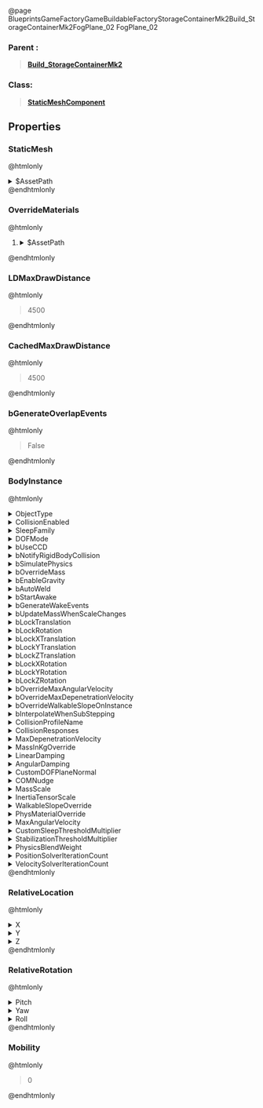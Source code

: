 @page BlueprintsGameFactoryGameBuildableFactoryStorageContainerMk2Build_StorageContainerMk2FogPlane_02 FogPlane_02
### Parent :
<b><a href="_blueprints_game_factory_game_buildable_factory_storage_container_mk2_build__storage_container_mk2.html"><blockquote>Build_StorageContainerMk2</blockquote></a></b>
### Class:
<b><a href="_class_script_static_mesh_component.html"><blockquote>StaticMeshComponent</blockquote></a></b>
## Properties
### StaticMesh
@htmlonly
<details>
 <summary>$AssetPath</summary>
<b><a href="_blueprints_game_factory_game_buildable-shared_material_input_fog_plane.html"><blockquote>InputFogPlane</blockquote></a></b>
</details>
@endhtmlonly

### OverrideMaterials
@htmlonly
<ol>
<li>
<details>
 <summary>$AssetPath</summary>
<b><a href="_blueprints_game_factory_game_buildable-shared_material_input_fog.html"><blockquote>InputFog</blockquote></a></b>
</details>
</li>
</ol>
@endhtmlonly

### LDMaxDrawDistance
@htmlonly
<blockquote>4500</blockquote>
@endhtmlonly

### CachedMaxDrawDistance
@htmlonly
<blockquote>4500</blockquote>
@endhtmlonly

### bGenerateOverlapEvents
@htmlonly
<blockquote>False</blockquote>
@endhtmlonly

### BodyInstance
@htmlonly
<details>
 <summary>ObjectType</summary>
<blockquote>0</blockquote>
</details>
<details>
 <summary>CollisionEnabled</summary>
<blockquote>0</blockquote>
</details>
<details>
 <summary>SleepFamily</summary>
<blockquote>ESleepFamily::Normal</blockquote>
</details>
<details>
 <summary>DOFMode</summary>
<blockquote>0</blockquote>
</details>
<details>
 <summary>bUseCCD</summary>
<blockquote>False</blockquote>
</details>
<details>
 <summary>bNotifyRigidBodyCollision</summary>
<blockquote>False</blockquote>
</details>
<details>
 <summary>bSimulatePhysics</summary>
<blockquote>False</blockquote>
</details>
<details>
 <summary>bOverrideMass</summary>
<blockquote>False</blockquote>
</details>
<details>
 <summary>bEnableGravity</summary>
<blockquote>True</blockquote>
</details>
<details>
 <summary>bAutoWeld</summary>
<blockquote>True</blockquote>
</details>
<details>
 <summary>bStartAwake</summary>
<blockquote>True</blockquote>
</details>
<details>
 <summary>bGenerateWakeEvents</summary>
<blockquote>False</blockquote>
</details>
<details>
 <summary>bUpdateMassWhenScaleChanges</summary>
<blockquote>False</blockquote>
</details>
<details>
 <summary>bLockTranslation</summary>
<blockquote>True</blockquote>
</details>
<details>
 <summary>bLockRotation</summary>
<blockquote>True</blockquote>
</details>
<details>
 <summary>bLockXTranslation</summary>
<blockquote>False</blockquote>
</details>
<details>
 <summary>bLockYTranslation</summary>
<blockquote>False</blockquote>
</details>
<details>
 <summary>bLockZTranslation</summary>
<blockquote>False</blockquote>
</details>
<details>
 <summary>bLockXRotation</summary>
<blockquote>False</blockquote>
</details>
<details>
 <summary>bLockYRotation</summary>
<blockquote>False</blockquote>
</details>
<details>
 <summary>bLockZRotation</summary>
<blockquote>False</blockquote>
</details>
<details>
 <summary>bOverrideMaxAngularVelocity</summary>
<blockquote>False</blockquote>
</details>
<details>
 <summary>bOverrideMaxDepenetrationVelocity</summary>
<blockquote>False</blockquote>
</details>
<details>
 <summary>bOverrideWalkableSlopeOnInstance</summary>
<blockquote>False</blockquote>
</details>
<details>
 <summary>bInterpolateWhenSubStepping</summary>
<blockquote>True</blockquote>
</details>
<details>
 <summary>CollisionProfileName</summary>
<blockquote>NoCollision</blockquote>
</details>
<details>
 <summary>CollisionResponses</summary>
<details>
 <summary>ResponseArray</summary>
<ol>
<li>
<details>
 <summary>Channel</summary>
<blockquote>WorldStatic</blockquote>
</details>
<details>
 <summary>Response</summary>
<blockquote>0</blockquote>
</details>
</li>
<li>
<details>
 <summary>Channel</summary>
<blockquote>WorldDynamic</blockquote>
</details>
<details>
 <summary>Response</summary>
<blockquote>0</blockquote>
</details>
</li>
<li>
<details>
 <summary>Channel</summary>
<blockquote>Pawn</blockquote>
</details>
<details>
 <summary>Response</summary>
<blockquote>0</blockquote>
</details>
</li>
<li>
<details>
 <summary>Channel</summary>
<blockquote>Visibility</blockquote>
</details>
<details>
 <summary>Response</summary>
<blockquote>0</blockquote>
</details>
</li>
<li>
<details>
 <summary>Channel</summary>
<blockquote>Camera</blockquote>
</details>
<details>
 <summary>Response</summary>
<blockquote>0</blockquote>
</details>
</li>
<li>
<details>
 <summary>Channel</summary>
<blockquote>PhysicsBody</blockquote>
</details>
<details>
 <summary>Response</summary>
<blockquote>0</blockquote>
</details>
</li>
<li>
<details>
 <summary>Channel</summary>
<blockquote>Vehicle</blockquote>
</details>
<details>
 <summary>Response</summary>
<blockquote>0</blockquote>
</details>
</li>
<li>
<details>
 <summary>Channel</summary>
<blockquote>Destructible</blockquote>
</details>
<details>
 <summary>Response</summary>
<blockquote>0</blockquote>
</details>
</li>
<li>
<details>
 <summary>Channel</summary>
<blockquote>Projectile</blockquote>
</details>
<details>
 <summary>Response</summary>
<blockquote>0</blockquote>
</details>
</li>
<li>
<details>
 <summary>Channel</summary>
<blockquote>Resource</blockquote>
</details>
<details>
 <summary>Response</summary>
<blockquote>0</blockquote>
</details>
</li>
</ol>
</details>
</details>
<details>
 <summary>MaxDepenetrationVelocity</summary>
<blockquote>0</blockquote>
</details>
<details>
 <summary>MassInKgOverride</summary>
<blockquote>100</blockquote>
</details>
<details>
 <summary>LinearDamping</summary>
<blockquote>0.009999999776482582</blockquote>
</details>
<details>
 <summary>AngularDamping</summary>
<blockquote>0</blockquote>
</details>
<details>
 <summary>CustomDOFPlaneNormal</summary>
<details>
 <summary>X</summary>
<blockquote>0</blockquote>
</details>
<details>
 <summary>Y</summary>
<blockquote>0</blockquote>
</details>
<details>
 <summary>Z</summary>
<blockquote>0</blockquote>
</details>
</details>
<details>
 <summary>COMNudge</summary>
<details>
 <summary>X</summary>
<blockquote>0</blockquote>
</details>
<details>
 <summary>Y</summary>
<blockquote>0</blockquote>
</details>
<details>
 <summary>Z</summary>
<blockquote>0</blockquote>
</details>
</details>
<details>
 <summary>MassScale</summary>
<blockquote>1</blockquote>
</details>
<details>
 <summary>InertiaTensorScale</summary>
<details>
 <summary>X</summary>
<blockquote>1</blockquote>
</details>
<details>
 <summary>Y</summary>
<blockquote>1</blockquote>
</details>
<details>
 <summary>Z</summary>
<blockquote>1</blockquote>
</details>
</details>
<details>
 <summary>WalkableSlopeOverride</summary>
<details>
 <summary>WalkableSlopeBehavior</summary>
<blockquote>0</blockquote>
</details>
<details>
 <summary>WalkableSlopeAngle</summary>
<blockquote>0</blockquote>
</details>
</details>
<details>
 <summary>PhysMaterialOverride</summary>
<details>
 <summary>$Empty</summary>
<blockquote>True</blockquote>
</details>
</details>
<details>
 <summary>MaxAngularVelocity</summary>
<blockquote>3600</blockquote>
</details>
<details>
 <summary>CustomSleepThresholdMultiplier</summary>
<blockquote>1</blockquote>
</details>
<details>
 <summary>StabilizationThresholdMultiplier</summary>
<blockquote>1</blockquote>
</details>
<details>
 <summary>PhysicsBlendWeight</summary>
<blockquote>0</blockquote>
</details>
<details>
 <summary>PositionSolverIterationCount</summary>
<blockquote>8</blockquote>
</details>
<details>
 <summary>VelocitySolverIterationCount</summary>
<blockquote>1</blockquote>
</details>
@endhtmlonly

### RelativeLocation
@htmlonly
<details>
 <summary>X</summary>
<blockquote>-0.231842041015625</blockquote>
</details>
<details>
 <summary>Y</summary>
<blockquote>-469.09136962890625</blockquote>
</details>
<details>
 <summary>Z</summary>
<blockquote>175.03244018554688</blockquote>
</details>
@endhtmlonly

### RelativeRotation
@htmlonly
<details>
 <summary>Pitch</summary>
<blockquote>0</blockquote>
</details>
<details>
 <summary>Yaw</summary>
<blockquote>-179.99649047851562</blockquote>
</details>
<details>
 <summary>Roll</summary>
<blockquote>0</blockquote>
</details>
@endhtmlonly

### Mobility
@htmlonly
<blockquote>0</blockquote>
@endhtmlonly

